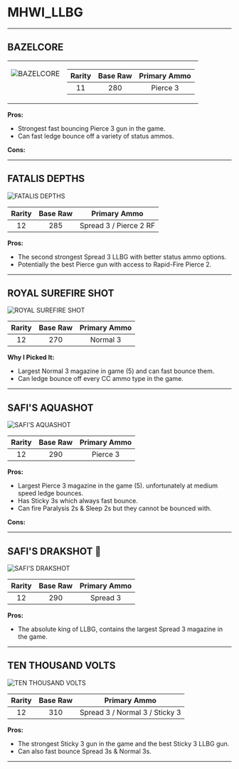 # MHWI_LLBG

---

## BAZELCORE

<table>
<tr style="vertical-align:top;">
<td>

![BAZELCORE](https://github.com/LucianoCirino/MHWI_LLBG/assets/112517630/0e60fb0d-aa86-43b7-a443-24682e8aa738)

</td>
<td>

| Rarity | Base Raw | Primary Ammo |
|:------:|:--------:|:------------:|
|   11   |   280    |   Pierce 3   |

</td>
</tr>
</table>


**Pros:**
- Strongest fast bouncing Pierce 3 gun in the game.
- Can fast ledge bounce off a variety of status ammos.

**Cons:**


---

## FATALIS DEPTHS

![FATALIS DEPTHS](https://github.com/LucianoCirino/MHWI_LLBG/assets/112517630/586ef26a-0057-47cd-9bac-7503205301e7)

| Rarity | Base Raw |       Primary Ammo       |
|:------:|:--------:|:------------------------:|
|   12   |   285    |  Spread 3 / Pierce 2 RF  |

**Pros:**
- The second strongest Spread 3 LLBG with better status ammo options.
- Potentially the best Pierce gun with access to Rapid-Fire Pierce 2.

---

## ROYAL SUREFIRE SHOT

![ROYAL SUREFIRE SHOT](https://github.com/LucianoCirino/MHWI_LLBG/assets/112517630/cd2c631e-6b84-447c-bbb8-04948fda7797)

| Rarity | Base Raw | Primary Ammo |
|:------:|:--------:|:------------:|
|   12   |   270    |   Normal 3   |

**Why I Picked It:**
- Largest Normal 3 magazine in game (5) and can fast bounce them.
- Can ledge bounce off every CC ammo type in the game.

---

## SAFI'S AQUASHOT

![SAFI'S AQUASHOT](https://github.com/LucianoCirino/MHWI_LLBG/assets/112517630/77385904-bebb-4949-8659-c817352130c7)

| Rarity | Base Raw | Primary Ammo |
|:------:|:--------:|:------------:|
|   12   |   290    |   Pierce 3   |

**Pros:**
- Largest Pierce 3 magazine in the game (5). unfortunately at medium speed ledge bounces.
- Has Sticky 3s which always fast bounce.
- Can fire Paralysis 2s & Sleep 2s but they cannot be bounced with.

**Cons:**

---

## SAFI'S DRAKSHOT 👑

![SAFI'S DRAKSHOT](https://github.com/LucianoCirino/MHWI_LLBG/assets/112517630/7bb119f6-8984-4890-a4ec-ab44c0cbff53)

| Rarity | Base Raw | Primary Ammo |
|:------:|:--------:|:------------:|
|   12   |   290    |   Spread 3   |


**Pros:**
- The absolute king of LLBG, contains the largest Spread 3 magazine in the game.

---

## TEN THOUSAND VOLTS

![TEN THOUSAND VOLTS](https://github.com/LucianoCirino/MHWI_LLBG/assets/112517630/14fcec9d-a255-445b-8084-ecf2d9d7e980)

| Rarity | Base Raw |          Primary Ammo            |
|:------:|:--------:|:--------------------------------:|
|   12   |   310    |  Spread 3 / Normal 3 / Sticky 3  |

**Pros:**
- The strongest Sticky 3 gun in the game and the best Sticky 3 LLBG gun.
- Can also fast bounce Spread 3s & Normal 3s.

---
